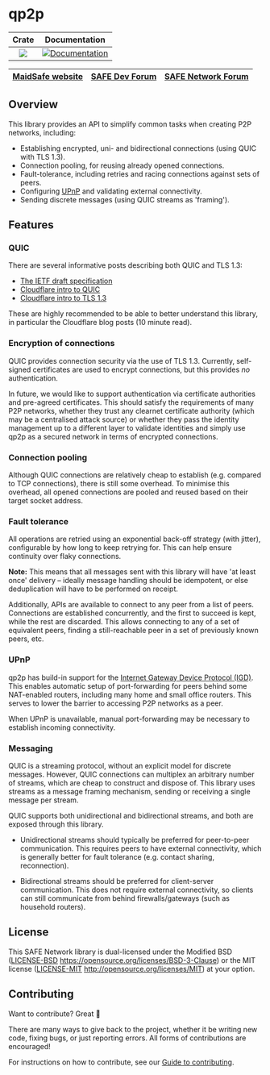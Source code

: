 # qp2p

|Crate|Documentation|
|:---:|:-----------:|
|[![](http://meritbadge.herokuapp.com/qp2p)](https://crates.io/crates/qp2p)|[![Documentation](https://docs.rs/qp2p/badge.svg)](https://docs.rs/qp2p)|

| [MaidSafe website](https://maidsafe.net) | [SAFE Dev Forum](https://forum.safedev.org) | [SAFE Network Forum](https://safenetforum.org) |
|:-------------------------------------:|:---------------------------------------:|:------------------------------------------:|

## Overview

This library provides an API to simplify common tasks when creating P2P networks, including:

- Establishing encrypted, uni- and bidirectional connections (using QUIC with TLS 1.3).
- Connection pooling, for reusing already opened connections.
- Fault-tolerance, including retries and racing connections against sets of peers.
- Configuring [UPnP](https://en.wikipedia.org/wiki/Universal_Plug_and_Play) and validating external connectivity.
- Sending discrete messages (using QUIC streams as 'framing').

## Features

### QUIC

There are several informative posts describing both QUIC and TLS 1.3:

- [The IETF draft specification](https://tools.ietf.org/html/draft-ietf-quic-transport-206)
- [Cloudflare intro to QUIC](https://blog.cloudflare.com/the-road-to-quic/)
- [Cloudflare intro to TLS 1.3](https://www.cloudflare.com/learning-resources/tls-1-3/)

These are highly recommended to be able to better understand this library, in particular the Cloudflare blog posts (10 minute read).

### Encryption of connections

QUIC provides connection security via the use of TLS 1.3.
Currently, self-signed certificates are used to encrypt connections, but this provides *no* authentication.

In future, we would like to support authentication via certificate authorities and pre-agreed certificates.
This should satisfy the requirements of many P2P networks, whether they trust any clearnet certificate authority (which may be a centralised attack source) or whether they pass the identity management up to a different layer to validate identities and simply use qp2p as a secured network in terms of encrypted connections.

### Connection pooling

Although QUIC connections are relatively cheap to establish (e.g. compared to TCP connections), there is still some overhead.
To minimise this overhead, all opened connections are pooled and reused based on their target socket address.

### Fault tolerance

All operations are retried using an exponential back-off strategy (with jitter), configurable by how long to keep retrying for.
This can help ensure continuity over flaky connections.

**Note:** This means that all messages sent with this library will have 'at least once' delivery – ideally message handling should be idempotent, or else deduplication will have to be performed on receipt.

Additionally, APIs are available to connect to any peer from a list of peers.
Connections are established concurrently, and the first to succeed is kept, while the rest are discarded.
This allows connecting to any of a set of equivalent peers, finding a still-reachable peer in a set of previously known peers, etc.

### UPnP

qp2p has build-in support for the [Internet Gateway Device Protocol (IGD)](https://en.wikipedia.org/wiki/Internet_Gateway_Device_Protocol).
This enables automatic setup of port-forwarding for peers behind some NAT-enabled routers, including many home and small office routers.
This serves to lower the barrier to accessing P2P networks as a peer.

When UPnP is unavailable, manual port-forwarding may be necessary to establish incoming connectivity.

### Messaging

QUIC is a streaming protocol, without an explicit model for discrete messages.
However, QUIC connections can multiplex an arbitrary number of streams, which are cheap to construct and dispose of.
This library uses streams as a message framing mechanism, sending or receiving a single message per stream.

QUIC supports both unidirectional and bidirectional streams, and both are exposed through this library.

- Unidirectional streams should typically be preferred for peer-to-peer communication.
  This requires peers to have external connectivity, which is generally better for fault tolerance (e.g. contact sharing, reconnection).

- Bidirectional streams should be preferred for client-server communication.
  This does not require external connectivity, so clients can still communicate from behind firewalls/gateways (such as household routers).

## License

This SAFE Network library is dual-licensed under the Modified BSD ([LICENSE-BSD](LICENSE-BSD) https://opensource.org/licenses/BSD-3-Clause) or the MIT license ([LICENSE-MIT](LICENSE-MIT) http://opensource.org/licenses/MIT) at your option.

## Contributing

Want to contribute? Great 🎉

There are many ways to give back to the project, whether it be writing new code, fixing bugs, or just reporting errors. All forms of contributions are encouraged!

For instructions on how to contribute, see our [Guide to contributing](https://github.com/maidsafe/QA/blob/master/CONTRIBUTING.md).
